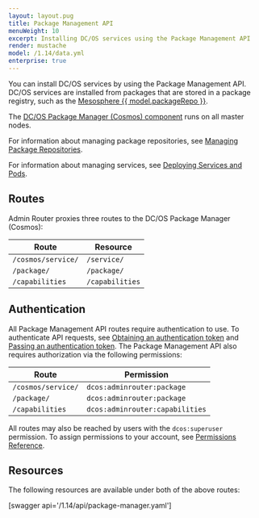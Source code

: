 ```yaml
---
layout: layout.pug
title: Package Management API
menuWeight: 10
excerpt: Installing DC/OS services using the Package Management API
render: mustache
model: /1.14/data.yml
enterprise: true
---
```


You can install DC/OS services by using the Package Management API. DC/OS services are installed from packages that are stored in a package registry, such as the [Mesosphere {{ model.packageRepo }}](/mesosphere/dcos/1.14/overview/concepts/#mesosphere-universe).

The [DC/OS Package Manager (Cosmos) component](/mesosphere/dcos/1.14/overview/architecture/components/#dcos-package-manager) runs on all master nodes.

For information about managing package repositories, see [Managing Package Repositories](/mesosphere/dcos/1.14/administering-clusters/repo/).

For information about managing services, see [Deploying Services and Pods](/mesosphere/dcos/1.14/deploying-services/).


## Routes
Admin Router proxies three routes to the DC/OS Package Manager (Cosmos):

| Route | Resource |
|-------|----------|
| `/cosmos/service/` | `/service/` |
| `/package/` | `/package/` |
| `/capabilities` | `/capabilities` |


## Authentication

All Package Management API routes require authentication to use. To authenticate API requests, see [Obtaining an authentication token](/mesosphere/dcos/1.14/security/ent/iam-api/#obtaining-an-authentication-token) and [Passing an authentication token](/mesosphere/dcos/1.14/security/ent/iam-api/#passing-an-authentication-token). The Package Management API also requires authorization via the following permissions:

| Route | Permission |
|-------|----------|
| `/cosmos/service/` | `dcos:adminrouter:package` |
| `/package/` | `dcos:adminrouter:package` |
| `/capabilities` | `dcos:adminrouter:capabilities` |

All routes may also be reached by users with the `dcos:superuser` permission. To assign permissions to your account, see [Permissions Reference](/mesosphere/dcos/1.14/security/ent/perms-reference/).


## Resources

The following resources are available under both of the above routes:

[swagger api='/1.14/api/package-manager.yaml']
